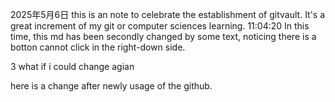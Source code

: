 2025年5月6日
this is an note to celebrate the establishment of gitvault.
It's a great increment of my git or computer sciences learning.
11:04:20
In this time, this md has been secondly changed by some text, noticing there is a botton cannot click in the right-down side.

3 what if i could change agian

here is a change after newly usage of the github.